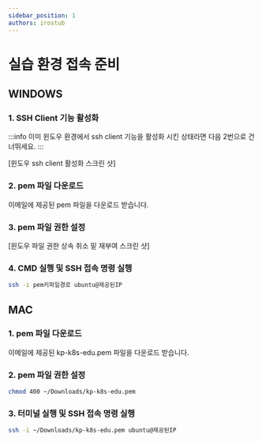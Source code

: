 ```yaml
---
sidebar_position: 1
authors: irostub
---
```


# 실습 환경 접속 준비

## WINDOWS
### 1. SSH Client 기능 활성화
:::info
이미 윈도우 환경에서 ssh client 기능을 활성화 시킨 상태라면 다음 2번으로 건너뛰세요.
:::

[윈도우 ssh client 활성화 스크린 샷]

### 2. pem 파일 다운로드
이메일에 제공된 pem 파일을 다운로드 받습니다.

### 3. pem 파일 권한 설정
[윈도우 파일 권한 상속 취소 밑 재부여 스크린 샷]

### 4. CMD 실행 및 SSH 접속 명령 실행
```bash
ssh -i pem키파일경로 ubuntu@제공된IP
```

## MAC
### 1. pem 파일 다운로드
이메일에 제공된 kp-k8s-edu.pem 파일을 다운로드 받습니다.

### 2. pem 파일 권한 설정
```bash
chmod 400 ~/Downloads/kp-k8s-edu.pem
```

### 3. 터미널 실행 및 SSH 접속 명령 실행
```bash
ssh -i ~/Downloads/kp-k8s-edu.pem ubuntu@제공된IP
```

